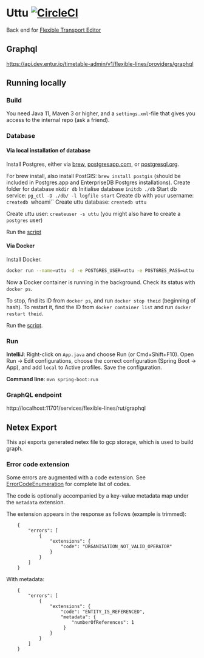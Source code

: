 # Uttu [![CircleCI](https://circleci.com/gh/entur/uttu/tree/master.svg?style=svg)](https://circleci.com/gh/entur/uttu/tree/master)

Back end for [Flexible Transport Editor](https://github.com/entur/flexible-transport)

## Graphql 
https://api.dev.entur.io/timetable-admin/v1/flexible-lines/providers/graphql

## Running locally
### Build
You need Java 11, Maven 3 or higher, and a `settings.xml`-file that gives you access to the internal repo (ask a friend).

### Database

#### Via local installation of database
Install Postgres, either via [brew](https://gist.github.com/ibraheem4/ce5ccd3e4d7a65589ce84f2a3b7c23a3), [postgresapp.com](http://postgresapp.com/),
or [postgresql.org](https://www.postgresql.org/download/).

For brew install, also install PostGIS: `brew install postgis` (should be included in Postgres.app and EnterpriseDB Postgres installations).
Create folder for database `mkdir db`
Initialise database `initdb ./db`
Start db service: `pg_ctl -D ./db/ -l logfile start`
Create db with your username: `createdb `whoami``
Create uttu database: `createdb uttu`

Create uttu user: `createuser -s uttu` (you might also have to create a `postgres` user)

Run the [script](./src/main/resources/db_init.sh)


#### Via Docker

Install Docker.

```bash
docker run --name=uttu -d -e POSTGRES_USER=uttu -e POSTGRES_PASS=uttu -e POSTGRES_DBNAME=uttu -e ALLOW_IP_RANGE=0.0.0.0/0 -p 5432:5432 -v db_local:/var/lib/postgresql --restart=always kartoza/postgis:9.6-2.4
```

Now a Docker container is running in the background. Check its status with `docker ps`.

To stop, find its ID from `docker ps`, and run `docker stop theid` (beginning of hash). To restart it, find the ID from `docker container list` and run `docker restart theid`.

Run the [script](./src/main/resources/db_init.sh).


### Run
**IntelliJ**: Right-click on `App.java` and choose Run (or Cmd+Shift+F10). Open Run -> Edit configurations, choose the
correct configuration (Spring Boot -> App), and add `local` to Active profiles. Save the configuration.

**Command line**: `mvn spring-boot:run`

### GraphQL endpoint
http://localhost:11701/services/flexible-lines/rut/graphql

## Netex Export
This api exports generated netex file to gcp storage, which is used to build graph.

### Error code extension

Some errors are augmented with a code extension. See [ErrorCodeEnumeration](src/main/java/no/entur/uttu/error/ErrorCodeEnumeration.java) for complete list of codes.

The code is optionally accompanied by a key-value metadata map under the `metadata` extension.

The extension appears in the response as follows (example is trimmed):

        {
            "errors": [
                {
                    "extensions": {
                        "code": "ORGANISATION_NOT_VALID_OPERATOR"
                    }
                }
            ]
        }

With metadata: 
        
        {
            "errors": [
                {
                    "extensions": {
                        "code": "ENTITY_IS_REFERENCED",
                        "metadata": {
                            "numberOfReferences": 1
                         }
                    }
                }
            ]
        }
